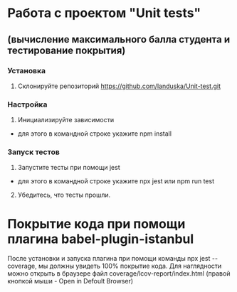 # Работа с проектом "Unit tests"
## (вычисление максимального балла студента и тестирование покрытия)
### Установка
1. Склонируйте репозиторий https://github.com/landuska/Unit-test.git
### Настройка
 
1. Инициализируйте зависимости
- для этого в командной строке укажите
     npm install
### Запуск тестов
1. Запустите тесты при помощи jest
- для этого в командной строке укажите 
   npx jest
   или
   npm run test
2. Убедитесь, что тесты прошли.

# Покрытие кода при помощи плагина babel-plugin-istanbul

После установки и запуска плагина при помощи команды npx jest --coverage,
мы должны увидеть 100% покрытие кода. Для наглядности можно открыть в браузере файл coverage/lcov-report/index.html (правой кнопкой мыши - Open in Defoult Browser)
